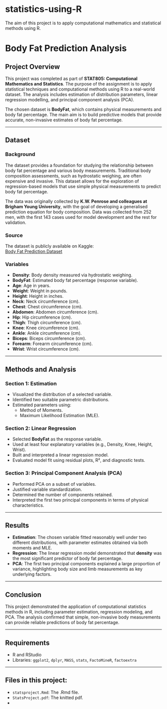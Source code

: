 # statistics-using-R
The aim of this project is to apply computational mathematics and statistical methods using R.


# Body Fat Prediction Analysis  

## Project Overview  
This project was completed as part of **STAT805: Computational Mathematics and Statistics**. The purpose of the assignment is to apply statistical techniques and computational methods using R to a real-world dataset. The analysis includes estimation of distribution parameters, linear regression modelling, and principal component analysis (PCA).  

The chosen dataset is **BodyFat**, which contains physical measurements and body fat percentage. The main aim is to build predictive models that provide accurate, non-invasive estimates of body fat percentage.  

---

## Dataset  

### Background  
The dataset provides a foundation for studying the relationship between body fat percentage and various body measurements. Traditional body composition assessments, such as hydrostatic weighing, are often expensive and invasive. This dataset allows for the exploration of regression-based models that use simple physical measurements to predict body fat percentage.  

The data was originally collected by **K.W. Penrose and colleagues at Brigham Young University**, with the goal of developing a generalised prediction equation for body composition. Data was collected from 252 men, with the first 143 cases used for model development and the rest for validation.  

### Source  
The dataset is publicly available on Kaggle:  
[Body Fat Prediction Dataset](https://www.kaggle.com/datasets/fedesoriano/body-fat-prediction-dataset)  

### Variables  
- **Density**: Body density measured via hydrostatic weighing.  
- **BodyFat**: Estimated body fat percentage (response variable).  
- **Age**: Age in years.  
- **Weight**: Weight in pounds.  
- **Height**: Height in inches.  
- **Neck**: Neck circumference (cm).  
- **Chest**: Chest circumference (cm).  
- **Abdomen**: Abdomen circumference (cm).  
- **Hip**: Hip circumference (cm).  
- **Thigh**: Thigh circumference (cm).  
- **Knee**: Knee circumference (cm).  
- **Ankle**: Ankle circumference (cm).  
- **Biceps**: Biceps circumference (cm).  
- **Forearm**: Forearm circumference (cm).  
- **Wrist**: Wrist circumference (cm).  

---

## Methods and Analysis  

### Section 1: Estimation   
- Visualized the distribution of a selected variable.  
- Identified two suitable parametric distributions.  
- Estimated parameters using:  
  - Method of Moments.  
  - Maximum Likelihood Estimation (MLE).  

### Section 2: Linear Regression   
- Selected **BodyFat** as the response variable.  
- Used at least four explanatory variables (e.g., Density, Knee, Height, Wrist).  
- Built and interpreted a linear regression model.  
- Evaluated model fit using residual plots, R², and diagnostic tests.  

### Section 3: Principal Component Analysis (PCA)  
- Performed PCA on a subset of variables.  
- Justified variable standardization.  
- Determined the number of components retained.  
- Interpreted the first two principal components in terms of physical characteristics.  

---

## Results  
- **Estimation**: The chosen variable fitted reasonably well under two different distributions, with parameter estimates obtained via both moments and MLE.  
- **Regression**: The linear regression model demonstrated that **density** was the most significant predictor of body fat percentage.  
- **PCA**: The first two principal components explained a large proportion of variance, highlighting body size and limb measurements as key underlying factors.  

---

## Conclusion  
This project demonstrated the application of computational statistics methods in R, including parameter estimation, regression modeling, and PCA. The analysis confirmed that simple, non-invasive body measurements can provide reliable predictions of body fat percentage.  

---

## Requirements  
- R and RStudio  
- Libraries: `ggplot2`, `dplyr`, `MASS`, `stats`, `FactoMineR`, `factoextra`

---

## Files in this project:
- `statsproject.Rmd`: The .Rmd file.
- `StatsProject.pdf`: The knitted pdf.
- 


 
